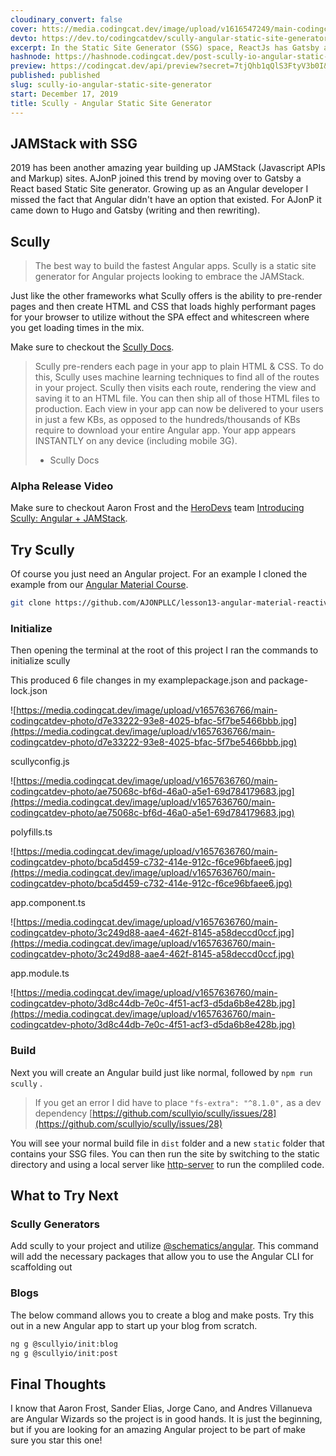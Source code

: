 ```yaml
---
cloudinary_convert: false
cover: htts://media.codingcat.dev/image/upload/v1616547249/main-codingcatdev-photo/bht5m2y90wvuo9a3ziop.png
devto: https://dev.to/codingcatdev/scully-angular-static-site-generator-5ech
excerpt: In the Static Site Generator (SSG) space, ReactJs has Gatsby and VueJs has Vuepress/Gridsome. This left for a space to be filled for Angular, introducing Scully the Angular solution for SSG.
hashnode: https://hashnode.codingcat.dev/post-scully-io-angular-static-site-generator
preview: https://codingcat.dev/api/preview?secret=7tjQhb1qQlS3FtyV3b0I&selectionType=post&selectionSlug=scully-io-angular-static-site-generator&_id=bd88bd4ff1354399b2bc38f570218144
published: published
slug: scully-io-angular-static-site-generator
start: December 17, 2019
title: Scully - Angular Static Site Generator
---
```

## JAMStack with SSG

2019 has been another amazing year building up JAMStack (Javascript APIs and Markup) sites. AJonP joined this trend by moving over to Gatsby a React based Static Site generator. Growing up as an Angular developer I missed the fact that Angular didn't have an option that existed. For AJonP it came down to Hugo and Gatsby (writing and then rewriting).

## Scully

> The best way to build the fastest Angular apps. Scully is a static site generator for Angular projects looking to embrace the JAMStack.
> 

Just like the other frameworks what Scully offers is the ability to pre-render pages and then create HTML and CSS that loads highly performant pages for your browser to utilize without the SPA effect and whitescreen where you get loading times in the mix.

Make sure to checkout the [Scully Docs](https://github.com/scullyio/scully/tree/master/docs).

> Scully pre-renders each page in your app to plain HTML & CSS. To do this, Scully uses machine learning techniques to find all of the routes in your project. Scully then visits each route, rendering the view and saving it to an HTML file. You can then ship all of those HTML files to production. Each view in your app can now be delivered to your users in just a few KBs, as opposed to the hundreds/thousands of KBs require to download your entire Angular app. Your app appears INSTANTLY on any device (including mobile 3G).
> 
> - Scully Docs

### Alpha Release Video

Make sure to checkout Aaron Frost and the [HeroDevs](https://herodevs.com/) team [Introducing Scully: Angular + JAMStack](https://youtu.be/Sh37rIUL-d4).

## Try Scully

Of course you just need an Angular project. For an example I cloned the example from our [Angular Material Course](https://codingcat.dev/course/angularmaterial).

```bash
git clone https://github.com/AJONPLLC/lesson13-angular-material-reactive-forms
```

### Initialize

Then opening the terminal at the root of this project I ran the commands to initialize scully

This produced 6 file changes in my examplepackage.json and package-lock.json

![https://media.codingcat.dev/image/upload/v1657636766/main-codingcatdev-photo/d7e33222-93e8-4025-bfac-5f7be5466bbb.jpg](https://media.codingcat.dev/image/upload/v1657636766/main-codingcatdev-photo/d7e33222-93e8-4025-bfac-5f7be5466bbb.jpg)

scullyconfig.js

![https://media.codingcat.dev/image/upload/v1657636760/main-codingcatdev-photo/ae75068c-bf6d-46a0-a5e1-69d784179683.jpg](https://media.codingcat.dev/image/upload/v1657636760/main-codingcatdev-photo/ae75068c-bf6d-46a0-a5e1-69d784179683.jpg)

polyfills.ts

![https://media.codingcat.dev/image/upload/v1657636760/main-codingcatdev-photo/bca5d459-c732-414e-912c-f6ce96bfaee6.jpg](https://media.codingcat.dev/image/upload/v1657636760/main-codingcatdev-photo/bca5d459-c732-414e-912c-f6ce96bfaee6.jpg)

app.component.ts

![https://media.codingcat.dev/image/upload/v1657636760/main-codingcatdev-photo/3c249d88-aae4-462f-8145-a58deccd0ccf.jpg](https://media.codingcat.dev/image/upload/v1657636760/main-codingcatdev-photo/3c249d88-aae4-462f-8145-a58deccd0ccf.jpg)

app.module.ts

![https://media.codingcat.dev/image/upload/v1657636760/main-codingcatdev-photo/3d8c44db-7e0c-4f51-acf3-d5da6b8e428b.jpg](https://media.codingcat.dev/image/upload/v1657636760/main-codingcatdev-photo/3d8c44db-7e0c-4f51-acf3-d5da6b8e428b.jpg)

### Build

Next you will create an Angular build just like normal, followed by `npm run scully` .

> 
> 
> 
> If you get an error I did have to place `"fs-extra": "^8.1.0",` as a dev dependency [https://github.com/scullyio/scully/issues/28](https://github.com/scullyio/scully/issues/28)
> 

You will see your normal build file in `dist` folder and a new `static` folder that contains your SSG files. You can then run the site by switching to the static directory and using a local server like [http-server](https://www.npmjs.com/package/http-server) to run the compliled code.

## What to Try Next

### Scully Generators

Add scully to your project and utilize [@schematics/angular](https://angular.io/cli/generate). This command will add the necessary packages that allow you to use the Angular CLI for scaffolding out

### Blogs

The below command allows you to create a blog and make posts. Try this out in a new Angular app to start up your blog from scratch.

```bash
ng g @scullyio/init:blog
ng g @scullyio/init:post

```

## Final Thoughts

I know that Aaron Frost, Sander Elias, Jorge Cano, and Andres Villanueva are Angular Wizards so the project is in good hands. It is just the beginning, but if you are looking for an amazing Angular project to be part of make sure you star this one!